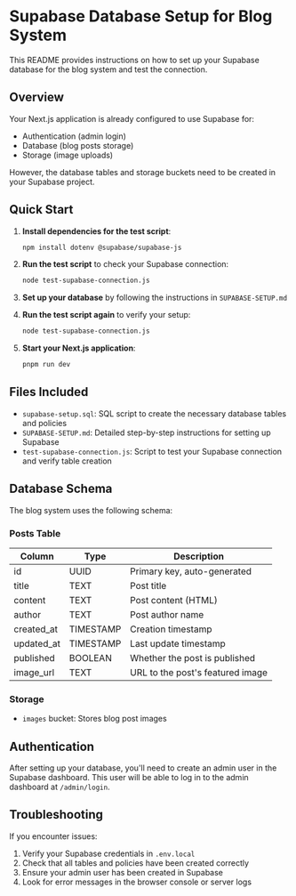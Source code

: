# Supabase Database Setup for Blog System

This README provides instructions on how to set up your Supabase database for the blog system and test the connection.

## Overview

Your Next.js application is already configured to use Supabase for:
- Authentication (admin login)
- Database (blog posts storage)
- Storage (image uploads)

However, the database tables and storage buckets need to be created in your Supabase project.

## Quick Start

1. **Install dependencies for the test script**:
   ```bash
   npm install dotenv @supabase/supabase-js
   ```

2. **Run the test script** to check your Supabase connection:
   ```bash
   node test-supabase-connection.js
   ```

3. **Set up your database** by following the instructions in `SUPABASE-SETUP.md`

4. **Run the test script again** to verify your setup:
   ```bash
   node test-supabase-connection.js
   ```

5. **Start your Next.js application**:
   ```bash
   pnpm run dev
   ```

## Files Included

- `supabase-setup.sql`: SQL script to create the necessary database tables and policies
- `SUPABASE-SETUP.md`: Detailed step-by-step instructions for setting up Supabase
- `test-supabase-connection.js`: Script to test your Supabase connection and verify table creation

## Database Schema

The blog system uses the following schema:

### Posts Table

| Column     | Type      | Description                       |
|------------|-----------|-----------------------------------|
| id         | UUID      | Primary key, auto-generated       |
| title      | TEXT      | Post title                        |
| content    | TEXT      | Post content (HTML)               |
| author     | TEXT      | Post author name                  |
| created_at | TIMESTAMP | Creation timestamp               |
| updated_at | TIMESTAMP | Last update timestamp            |
| published  | BOOLEAN   | Whether the post is published     |
| image_url  | TEXT      | URL to the post's featured image  |

### Storage

- `images` bucket: Stores blog post images

## Authentication

After setting up your database, you'll need to create an admin user in the Supabase dashboard. This user will be able to log in to the admin dashboard at `/admin/login`.

## Troubleshooting

If you encounter issues:

1. Verify your Supabase credentials in `.env.local`
2. Check that all tables and policies have been created correctly
3. Ensure your admin user has been created in Supabase
4. Look for error messages in the browser console or server logs